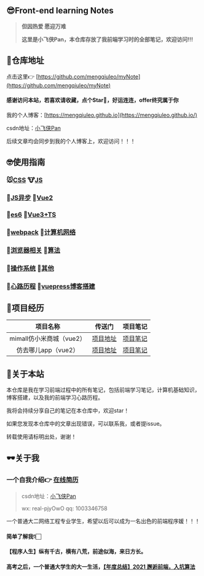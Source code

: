 ## 😎Front-end learning Notes

> **但因热爱 愿迎万难**
>
> **这里是小飞侠Pan，本仓库存放了我前端学习时的全部笔记，欢迎访问!!!**



## 🧐仓库地址

点击这里👉 [https://github.com/mengqiuleo/myNote](https://github.com/mengqiuleo/myNote)

#### 感谢访问本站，若喜欢请收藏，点个Star🥳，好运连连，offer终究属于你

我的个人博客：[https://mengqiuleo.github.io](https://mengqiuleo.github.io/)

csdn地址：[小飞侠Pan](https://blog.csdn.net/weixin_52834435?type=blog)

后续文章均会同步到我的个人博客上，欢迎访问！！！



## 🤓使用指南

### 🐭[CSS](https://github.com/mengqiuleo/myNote/tree/main/css)                      🐮[JS](https://github.com/mengqiuleo/myNote/tree/main/JavaScript)

### 🐯[JS异步](https://github.com/mengqiuleo/myNote/tree/main/JS%E5%BC%82%E6%AD%A5)                    🐰[Vue2](https://github.com/mengqiuleo/myNote/tree/main/vue)

### 🐲[es6](https://github.com/mengqiuleo/myNote/tree/main/es6)                      🐍[Vue3+TS](https://github.com/mengqiuleo/myNote/tree/main/vue3%2BTS)

### 🐎[webpack](https://github.com/mengqiuleo/myNote/tree/main/webpack)                  🐐[计算机网络](https://github.com/mengqiuleo/myNote/tree/main/%E8%AE%A1%E7%BD%91)

### 🙉[浏览器相关](https://github.com/mengqiuleo/myNote/tree/main/%E6%B5%8F%E8%A7%88%E5%99%A8)                 🐔[算法](https://github.com/mengqiuleo/myNote/tree/main/%E7%AE%97%E6%B3%95)

### 🐶[操作系统](https://github.com/mengqiuleo/myNote/tree/main/%E6%93%8D%E4%BD%9C%E7%B3%BB%E7%BB%9F)                   🐷[其他](https://github.com/mengqiuleo/myNote/tree/main/%E5%85%B6%E4%BB%96/git)

### 💭[心路历程](https://github.com/mengqiuleo/myNote/tree/main/%E5%BF%83%E8%B7%AF%E5%8E%86%E7%A8%8B)                   📄[vuepress博客搭建](https://github.com/mengqiuleo/myNote/tree/main/blog)



## 🥳项目经历

|         项目名称         |                      传送门                      |                           项目笔记                           |
| :----------------------: | :----------------------------------------------: | :----------------------------------------------------------: |
| mimall仿小米商城（vue2） | [项目地址](https://github.com/mengqiuleo/mimall) | [项目笔记](https://blog.csdn.net/weixin_52834435/article/details/124681288) |
|   仿去哪儿app（vue2）    | [项目地址](https://github.com/mengqiuleo/travel) | [项目笔记](https://blog.csdn.net/weixin_52834435/article/details/123059722) |



## 📢关于本站

本仓库是我在学习前端过程中的所有笔记，包括前端学习笔记，计算机基础知识，博客搭建，以及我的前端学习心路历程。

我将会持续分享自己的笔记在本仓库中，欢迎star！

如果您发现本仓库中的文章出现错误，可以联系我，或者提issue。

转载使用请标明出处，谢谢！



## 🕶关于我

### 一个自我介绍👉 [在线简历](https://mengqiuleo.github.io/resume/)

> csdn地址：[小飞侠Pan](https://blog.csdn.net/weixin_52834435?type=blog)
>
> wx: real-pjyOwO  qq: 1003346758

一个普通大二网络工程专业学生，希望以后可以成为一名出色的前端程序媛！！！



#### 简单了解我👇🏻

#### 【程序人生】纵有千古，横有八荒，前途似海，来日方长。

#### 高考之后，一个普通大学生的大一生活，[【年度总结】2021 邂逅前端，入坑算法](https://blog.csdn.net/weixin_52834435/article/details/125145205?spm=1001.2014.3001.5502)

